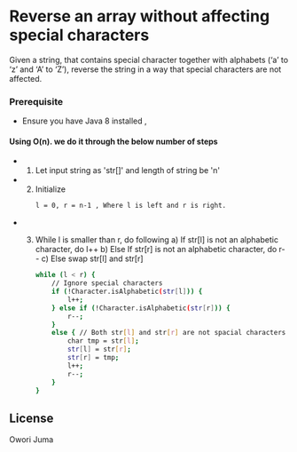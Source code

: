 # Reverse an array without affecting special characters
Given a string, that contains special character together with alphabets (‘a’ to ‘z’ and ‘A’ to ‘Z’), reverse the string in a way that special characters are not affected.

### Prerequisite
* Ensure you have Java 8 installed ,


#### Using O(n). we do it through the below number of steps
* 1) Let input string as 'str[]' and length of string be 'n'
* 2) Initialize 
        ```sh
        l = 0, r = n-1 , Where l is left and r is right.
        ```
* 3) While l is smaller than r, do following
    a) If str[l] is not an alphabetic character, do l++
    b) Else If str[r] is not an alphabetic character, do r--
    c) Else swap str[l] and str[r]

        ```sh
        while (l < r) {
            // Ignore special characters
            if (!Character.isAlphabetic(str[l])) {
                l++;
            } else if (!Character.isAlphabetic(str[r])) {
                r--;
            } 
            else { // Both str[l] and str[r] are not spacial characters
                char tmp = str[l];
                str[l] = str[r];
                str[r] = tmp;
                l++;
                r--;
            }
        }
        ```


License
----

Owori Juma





